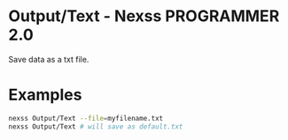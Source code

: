 # Output/Text - Nexss PROGRAMMER 2.0

Save data as a txt file.

# Examples

```sh
nexss Output/Text --file=myfilename.txt
nexss Output/Text # will save as default.txt
```
